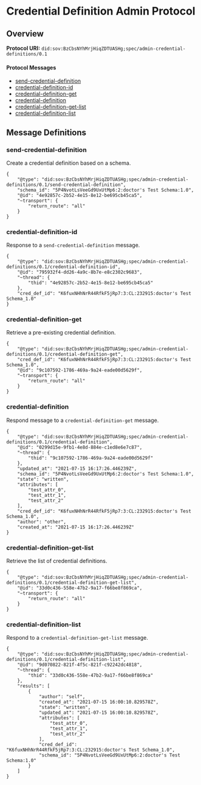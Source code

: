 # Credential Definition Admin Protocol

## Overview
**Protocol URI:** `did:sov:BzCbsNYhMrjHiqZDTUASHg;spec/admin-credential-definitions/0.1`


#### Protocol Messages
* [send-credential-definition](#send-credential-definition)
* [credential-definition-id](#credential-definition-id)
* [credential-definition-get](#credential-definition-get)
* [credential-definition](#credential-definition)
* [credential-definition-get-list](#credential-definition-get-list)
* [credential-definition-list](#credential-definition-list)

## Message Definitions

### send-credential-definition
Create a credential definition based on a schema.
```
{
    "@type": "did:sov:BzCbsNYhMrjHiqZDTUASHg;spec/admin-credential-definitions/0.1/send-credential-definition",
    "schema_id": "5P4NvotLsVeeGd9UxUtMp6:2:doctor's Test Schema:1.0",
    "@id": "4e92857c-2b52-4e15-8e12-be695cb45ca5",
    "~transport": {
        "return_route": "all"
    }
}
```


### credential-definition-id
Response to a `send-credential-definition` message.
```
{
    "@type": "did:sov:BzCbsNYhMrjHiqZDTUASHg;spec/admin-credential-definitions/0.1/credential-definition-id",
    "@id": "795932f4-dd26-4a9c-8b7e-e8c2302c9683",
    "~thread": {
        "thid": "4e92857c-2b52-4e15-8e12-be695cb45ca5"
    },
    "cred_def_id": "K6fuxNHhNrR44RfkF5jRp7:3:CL:232915:doctor's Test Schema_1.0"
}
```


### credential-definition-get
Retrieve a pre-existing credential definition.

```
{
    "@type": "did:sov:BzCbsNYhMrjHiqZDTUASHg;spec/admin-credential-definitions/0.1/credential-definition-get",
    "cred_def_id": "K6fuxNHhNrR44RfkF5jRp7:3:CL:232915:doctor's Test Schema_1.0",
    "@id": "9c107592-1786-469a-9a24-eade00d5629f",
    "~transport": {
        "return_route": "all"
    }
}
```


### credential-definition
Respond message to a `credential-definition-get` message.
```
{
    "@type": "did:sov:BzCbsNYhMrjHiqZDTUASHg;spec/admin-credential-definitions/0.1/credential-definition",
    "@id": "0299d15e-9fb1-4e8d-884e-c1ed8e6e7c87",
    "~thread": {
        "thid": "9c107592-1786-469a-9a24-eade00d5629f"
    },
    "updated_at": "2021-07-15 16:17:26.446239Z",
    "schema_id": "5P4NvotLsVeeGd9UxUtMp6:2:doctor's Test Schema:1.0",
    "state": "written",
    "attributes": [
        "test_attr_0",
        "test_attr_1",
        "test_attr_2"
    ],
    "cred_def_id": "K6fuxNHhNrR44RfkF5jRp7:3:CL:232915:doctor's Test Schema_1.0",
    "author": "other",
    "created_at": "2021-07-15 16:17:26.446239Z"
}
```


### credential-definition-get-list
Retrieve the list of credential definitions.

```
{
    "@type": "did:sov:BzCbsNYhMrjHiqZDTUASHg;spec/admin-credential-definitions/0.1/credential-definition-get-list",
    "@id": "33d0c436-558e-47b2-9a17-f66be8f869ca",
    "~transport": {
        "return_route": "all"
    }
}
```

### credential-definition-list
Respond to a `credential-definition-get-list` message.

```
{
    "@type": "did:sov:BzCbsNYhMrjHiqZDTUASHg;spec/admin-credential-definitions/0.1/credential-definition-list",
    "@id": "9d070822-821f-4f5c-821f-c92242dc4818",
    "~thread": {
        "thid": "33d0c436-558e-47b2-9a17-f66be8f869ca"
    },
    "results": [
        {
            "author": "self",
            "created_at": "2021-07-15 16:00:10.829578Z",
            "state": "written",
            "updated_at": "2021-07-15 16:00:10.829578Z",
            "attributes": [
                "test_attr_0",
                "test_attr_1",
                "test_attr_2"
            ],
            "cred_def_id": "K6fuxNHhNrR44RfkF5jRp7:3:CL:232915:doctor's Test Schema_1.0",
            "schema_id": "5P4NvotLsVeeGd9UxUtMp6:2:doctor's Test Schema:1.0"
        }
    ]
}
```